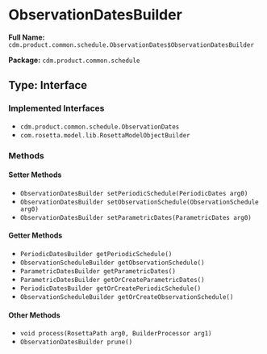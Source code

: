 # ObservationDatesBuilder

**Full Name:** `cdm.product.common.schedule.ObservationDates$ObservationDatesBuilder`

**Package:** `cdm.product.common.schedule`

## Type: Interface

### Implemented Interfaces

- `cdm.product.common.schedule.ObservationDates`
- `com.rosetta.model.lib.RosettaModelObjectBuilder`

### Methods

#### Setter Methods

- `ObservationDatesBuilder setPeriodicSchedule(PeriodicDates arg0)`
- `ObservationDatesBuilder setObservationSchedule(ObservationSchedule arg0)`
- `ObservationDatesBuilder setParametricDates(ParametricDates arg0)`

#### Getter Methods

- `PeriodicDatesBuilder getPeriodicSchedule()`
- `ObservationScheduleBuilder getObservationSchedule()`
- `ParametricDatesBuilder getParametricDates()`
- `ParametricDatesBuilder getOrCreateParametricDates()`
- `PeriodicDatesBuilder getOrCreatePeriodicSchedule()`
- `ObservationScheduleBuilder getOrCreateObservationSchedule()`

#### Other Methods

- `void process(RosettaPath arg0, BuilderProcessor arg1)`
- `ObservationDatesBuilder prune()`


